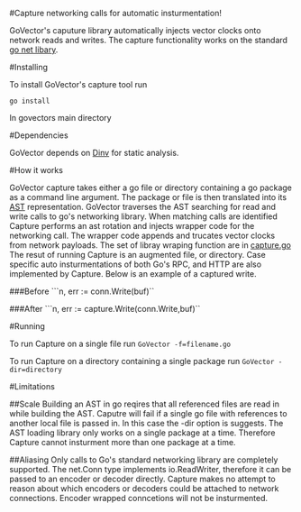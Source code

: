 #Capture networking calls for automatic insturmentation!

GoVector's caputure library automatically injects vector clocks onto network reads and writes.
The capture functionality works on the standard [go net libary](https://golang.org/pkg/net/).

#Installing

To install GoVector's capture tool run
```
go install
```
In govectors main directory

#Dependencies

GoVector depends on [Dinv](https://bitbucket.org/bestchai/dinv) for static analysis.

#How it works

GoVector capture takes either a go file or directory containing a go package as a command line argument.
The package or file is then translated into its [AST](https://golang.org/pkg/go/ast/) representation.
GoVector traverses the AST searching for read and write calls to go's networking library. When matching calls are identified Capture 
performs an ast rotation and injects wrapper code for the networking call. The wrapper code appends and trucates vector clocks from
network payloads. The set of libray wraping function are in [capture.go](https://github.com/arcaneiceman/GoVector/blob/master/capture/capture.go)
The resut of running Capture is an augmented file, or directory. Case specific auto insturmentations of both Go's RPC, and HTTP are 
also implemented by Capture. Below is an example of a captured write.

###Before
```n, err := conn.Write(buf)``

###After
```n, err := capture.Write(conn.Write,buf)``

#Running


To run Capture on a single file run 
`GoVector -f=filename.go`

To run Capture on a directory containing a single package run
`GoVector -dir=directory`

#Limitations

##Scale
Building an AST in go reqires that all referenced files are read in while building the AST. Caputre will fail if a single go file
with references to another local file is passed in. In this case the -dir option is suggests. The AST loading library only works on a 
single package at a time. Therefore Capture cannot insturment more than one package at a time.

##Aliasing
Only calls to Go's standard networking library are completely supported. The net.Conn type implements io.ReadWriter, therefore it
can be passed to an encoder or decoder directly. Capture makes no attempt to reason about which encoders or decoders could be
attached to network connections. Encoder wrapped conncetions will not be insturmented.


